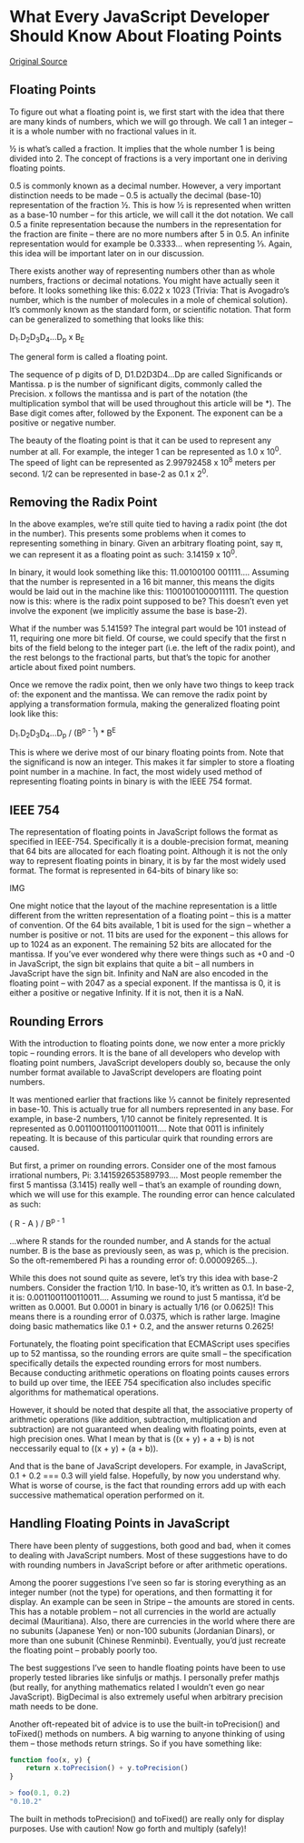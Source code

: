 # What Every JavaScript Developer Should Know About Floating Points

[Original Source](https://modernweb.com/what-every-javascript-developer-should-know-about-floating-points/)

## Floating Points

To figure out what a floating point is, we first start with the idea that there are many kinds of numbers, which we will go through. We call 1 an integer – it is a whole number with no fractional values in it.

½ is what’s called a fraction. It implies that the whole number 1 is being divided into 2. The concept of fractions is a very important one in deriving floating points.

0.5 is commonly known as a decimal number. However, a very important distinction needs to be made – 0.5 is actually the decimal (base-10) representation of the fraction ½. This is how ½ is represented when written as a base-10 number – for this article, we will call it the dot notation. We call 0.5 a finite representation because the numbers in the representation for the fraction are finite – there are no more numbers after 5 in 0.5. An infinite representation would for example be 0.3333... when representing ⅓. Again, this idea will be important later on in our discussion.

There exists another way of representing numbers other than as whole numbers, fractions or decimal notations. You might have actually seen it before. It looks something like this: 6.022 x 1023 (Trivia: That is Avogadro’s number, which is the number of molecules in a mole of chemical solution). It’s commonly known as the standard form, or scientific notation. That form can be generalized to something that looks like this:

D<sub>1</sub>.D<sub>2</sub>D<sub>3</sub>D<sub>4</sub>...D<sub>p</sub> x B<sub>E</sub>

The general form is called a floating point.

The sequence of p digits of D, D1.D2D3D4...Dp are called Significands or Mantissa. p is the number of significant digits, commonly called the Precision. x follows the mantissa and is part of the notation (the multiplication symbol that will be used throughout this article will be *). The Base digit comes after, followed by the Exponent. The exponent can be a positive or negative number.

The beauty of the floating point is that it can be used to represent any number at all. For example, the integer 1 can be represented as 1.0 x 10<sup>0</sup>. The speed of light can be represented as 2.99792458 x 10<sup>8</sup> meters per second. 1/2 can be represented in base-2 as 0.1 x 2<sup>0</sup>.

## Removing the Radix Point

In the above examples, we’re still quite tied to having a radix point (the dot in the number). This presents some problems when it comes to representing something in binary. Given an arbitrary floating point, say π, we can represent it as a floating point as such: 3.14159 x 10<sup>0</sup>.

In binary, it would look something like this: 11.00100100 001111.... Assuming that the number is represented in a 16 bit manner, this means the digits would be laid out in the machine like this: 11001001000011111. The question now is this: where is the radix point supposed to be? This doesn’t even yet involve the exponent (we implicitly assume the base is base-2).

What if the number was 5.14159? The integral part would be 101 instead of 11, requiring one more bit field. Of course, we could specify that the first n bits of the field belong to the integer part (i.e. the left of the radix point), and the rest belongs to the fractional parts, but that’s the topic for another article about fixed point numbers.

Once we remove the radix point, then we only have two things to keep track of: the exponent and the mantissa. We can remove the radix point by applying a transformation formula, making the generalized floating point look like this:

<p>D<sub>1</sub>.D<sub>2</sub>D<sub>3</sub>D<sub>4</sub>...D<sub>p</sub> / (B<sup>p - 1</sup>) * B<sup>E</sup>

This is where we derive most of our binary floating points from. Note that the significand is now an integer. This makes it far simpler to store a floating point number in a machine. In fact, the most widely used method of representing floating points in binary is with the IEEE 754 format.

## IEEE 754
The representation of floating points in JavaScript follows the format as specified in IEEE-754. Specifically it is a double-precision format, meaning that 64 bits are allocated for each floating point. Although it is not the only way to represent floating points in binary, it is by far the most widely used format. The format is represented in 64-bits of binary like so:

IMG

One might notice that the layout of the machine representation is a little different from the written representation of a floating point – this is a matter of convention. Of the 64 bits available, 1 bit is used for the sign – whether a number is positive or not. 11 bits are used for the exponent – this allows for up to 1024 as an exponent. The remaining 52 bits are allocated for the mantissa. If you’ve ever wondered why there were things such as +0 and -0 in JavaScript, the sign bit explains that quite a bit – all numbers in JavaScript have the sign bit. Infinity and NaN are also encoded in the floating point – with 2047 as a special exponent. If the mantissa is 0, it is either a positive or negative Infinity. If it is not, then it is a NaN.

## Rounding Errors

With the introduction to floating points done, we now enter a more prickly topic – rounding errors. It is the bane of all developers who develop with floating point numbers, JavaScript developers doubly so, because the only number format available to JavaScript developers are floating point numbers.

It was mentioned earlier that fractions like ⅓ cannot be finitely represented in base-10. This is actually true for all numbers represented in any base. For example, in base-2 numbers, 1/10 cannot be finitely represented. It is represented as 0.00110011001100110011.... Note that 0011 is infinitely repeating. It is because of this particular quirk that rounding errors are caused.

But first, a primer on rounding errors. Consider one of the most famous irrational numbers, Pi: 3.141592653589793.... Most people remember the first 5 mantissa (3.1415) really well – that’s an example of rounding down, which we will use for this example. The rounding error can hence calculated as such:

( R - A ) / B<sup>p - 1</sup>

…where R stands for the rounded number, and A stands for the actual number. B is the base as previously seen, as was p, which is the precision. So the oft-remembered Pi has a rounding error of: 0.00009265...).

While this does not sound quite as severe, let’s try this idea with base-2 numbers. Consider the fraction 1/10. In base-10, it’s written as 0.1. In base-2, it is: 0.0011001100110011.... Assuming we round to just 5 mantissa, it’d be written as 0.0001. But 0.0001 in binary is actually 1/16 (or 0.0625)! This means there is a rounding error of 0.0375, which is rather large. Imagine doing basic mathematics like 0.1 + 0.2, and the answer returns 0.2625!

Fortunately, the floating point specification that ECMAScript uses specifies up to 52 mantissa, so the rounding errors are quite small – the specification specifically details the expected rounding errors for most numbers. Because conducting arithmetic operations on floating points causes errors to build up over time, the IEEE 754 specification also includes specific algorithms for mathematical operations.

However, it should be noted that despite all that, the associative property of arithmetic operations (like addition, subtraction, multiplication and subtraction) are not guaranteed when dealing with floating points, even at high precision ones. What I mean by that is ((x + y) + a + b) is not neccessarily equal to ((x + y) + (a + b)).

And that is the bane of JavaScript developers. For example, in JavaScript, 0.1 + 0.2 === 0.3 will yield false. Hopefully, by now you understand why. What is worse of course, is the fact that rounding errors add up with each successive mathematical operation performed on it.

## Handling Floating Points in JavaScript

There have been plenty of suggestions, both good and bad, when it comes to dealing with JavaScript numbers. Most of these suggestions have to do with rounding numbers in JavaScript before or after arithmetic operations.

Among the poorer suggestions I’ve seen so far is storing everything as an integer number (not the type) for operations, and then formatting it for display. An example can be seen in Stripe – the amounts are stored in cents. This has a notable problem – not all currencies in the world are actually decimal (Mauritiana). Also, there are currencies in the world where there are no subunits (Japanese Yen) or non-100 subunits (Jordanian Dinars), or more than one subunit (Chinese Renminbi). Eventually, you’d just recreate the floating point – probably poorly too.

The best suggestions I’ve seen to handle floating points have been to use properly tested libraries like sinfuljs or mathjs. I personally prefer mathjs (but really, for anything mathematics related I wouldn’t even go near JavaScript). BigDecimal is also extremely useful when arbitrary precision  math needs to be done.

Another oft-repeated bit of advice is to use the built-in toPrecision() and toFixed() methods on numbers. A big warning to anyone thinking of using them – those methods return strings. So if you have something like:

```javascript
function foo(x, y) {
    return x.toPrecision() + y.toPrecision()
}

> foo(0.1, 0.2)
"0.10.2"
```

The built in methods toPrecision() and toFixed() are really only for display purposes. Use with caution! Now go forth and multiply (safely)!
